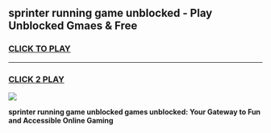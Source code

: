 
## sprinter running game unblocked - Play Unblocked Gmaes & Free
<h3>
<a href="https://premium.freeplayer.one?title=sprinter_running_game_unblocked&ref=20F">CLICK TO PLAY</a></h3>
<hr>

<h3>
<a href="https://premium.freeplayer.one?title=sprinter_running_game_unblocked&ref=20F">CLICK 2 PLAY</a>
  
</h3>

<a href="https://premium.freeplayer.one?title=sprinter_running_game_unblocked&ref=20F/"><img src="https://clearcache.store/games.png"></a>


**sprinter running game unblocked games unblocked: Your Gateway to Fun and Accessible Online Gaming**

